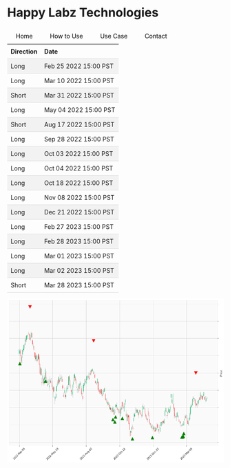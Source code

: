 
<style>
.hits {
            border-collapse: collapse;
            width: 100%;
        }
        .hits th, td {
            padding: 8px;
            text-align: left;
            border-bottom: 1px solid #ddd;
        }
        .hits tr:nth-child(even) {
            background-color: #f2f2f2;
        }
        
        .chartCol {
            width: 50%;
            float: left;
            padding: 20px;
        }  
</style>
    
<style>
nav {
  width: 100%;
  background-color: #dddddd;
  margin: 0;
  padding: 0;
}

nav ul {
  list-style-type: none;
  margin: 0;
  padding: 0;
}

nav li {
  float: left;
  margin: 0 10px !important;
}

nav a {
  display: block;
  padding: 10px;
  text-decoration: none;
  color: #000000;
}

nav a:hover {
  background-color: #ffffff;
  color: #000000;
}
</style>

# Happy Labz Technologies

<div>
<nav class="px-3 markdown-body">
  <ul>
    <li><a href="{% link index.md %}">Home</a></li>
    <li><a href="{% link navPages/how_to_use.md %}">How to Use</a></li>
    <li><a href="{% link navPages/use_case.md %}">Use Case</a></li>
    <li><a href="{% link navPages/contact.md %}">Contact</a></li>
  </ul>
</nav>
</div>

<table class="hits">
    <tr>
        <th>Direction</th>
        <th>Date</th>
      </tr>
    <tr>
        <td>Long</td>
        <td>Feb 25 2022 15:00 PST</td>
    </tr>
    <tr>
        <td>Long</td>
        <td>Mar 10 2022 15:00 PST</td>
    </tr>
    <tr>
        <td>Short</td>
        <td>Mar 31 2022 15:00 PST</td>
    </tr>
    <tr>
        <td>Long</td>
        <td>May 04 2022 15:00 PST</td>
    </tr>
    <tr>
        <td>Short</td>
        <td>Aug 17 2022 15:00 PST</td>
    </tr>
    <tr>
        <td>Long</td>
        <td>Sep 28 2022 15:00 PST</td>
    </tr>
    <tr>
        <td>Long</td>
        <td>Oct 03 2022 15:00 PST</td>
    </tr>
    <tr>
        <td>Long</td>
        <td>Oct 04 2022 15:00 PST</td>
    </tr>
    <tr>
        <td>Long</td>
        <td>Oct 18 2022 15:00 PST</td>
    </tr>
    <tr>
        <td>Long</td>
        <td>Nov 08 2022 15:00 PST</td>
    </tr>
    <tr>
        <td>Long</td>
        <td>Dec 21 2022 15:00 PST</td>
    </tr>
    <tr>
        <td>Long</td>
        <td>Feb 27 2023 15:00 PST</td>
    </tr>
    <tr>
        <td>Long</td>
        <td>Feb 28 2023 15:00 PST</td>
    </tr>
    <tr>
        <td>Long</td>
        <td>Mar 01 2023 15:00 PST</td>
    </tr>
    <tr>
        <td>Long</td>
        <td>Mar 02 2023 15:00 PST</td>
    </tr>
    <tr>
        <td>Short</td>
        <td>Mar 28 2023 15:00 PST</td>
    </tr>
    
</table>

![Plot](charts/GOOGL.png)